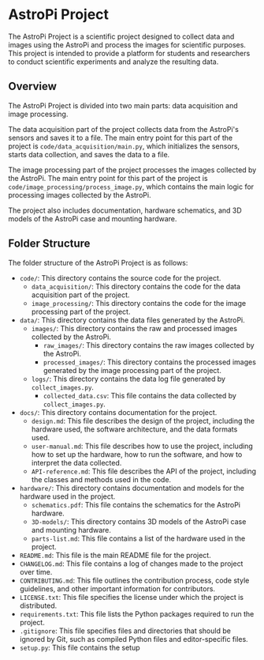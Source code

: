 # AstroPi Project

The AstroPi Project is a scientific project designed to collect data and images using the AstroPi and process the images for scientific purposes. This project is intended to provide a platform for students and researchers to conduct scientific experiments and analyze the resulting data.

## Overview

The AstroPi Project is divided into two main parts: data acquisition and image processing.

The data acquisition part of the project collects data from the AstroPi's sensors and saves it to a file. The main entry point for this part of the project is `code/data_acquisition/main.py`, which initializes the sensors, starts data collection, and saves the data to a file.

The image processing part of the project processes the images collected by the AstroPi. The main entry point for this part of the project is `code/image_processing/process_image.py`, which contains the main logic for processing images collected by the AstroPi.

The project also includes documentation, hardware schematics, and 3D models of the AstroPi case and mounting hardware.

## Folder Structure

The folder structure of the AstroPi Project is as follows:

- `code/`: This directory contains the source code for the project.
  - `data_acquisition/`: This directory contains the code for the data acquisition part of the project.
  - `image_processing/`: This directory contains the code for the image processing part of the project.
- `data/`: This directory contains the data files generated by the AstroPi.
  - `images/`: This directory contains the raw and processed images collected by the AstroPi.
    - `raw_images/`: This directory contains the raw images collected by the AstroPi.
    - `processed_images/`: This directory contains the processed images generated by the image processing part of the project.
  - `logs/`: This directory contains the data log file generated by `collect_images.py`.
    - `collected_data.csv`: This file contains the data collected by `collect_images.py`.
- `docs/`: This directory contains documentation for the project.
  - `design.md`: This file describes the design of the project, including the hardware used, the software architecture, and the data formats used.
  - `user-manual.md`: This file describes how to use the project, including how to set up the hardware, how to run the software, and how to interpret the data collected.
  - `API-reference.md`: This file describes the API of the project, including the classes and methods used in the code.
- `hardware/`: This directory contains documentation and models for the hardware used in the project.
  - `schematics.pdf`: This file contains the schematics for the AstroPi hardware.
  - `3D-models/`: This directory contains 3D models of the AstroPi case and mounting hardware.
  - `parts-list.md`: This file contains a list of the hardware used in the project.
- `README.md`: This file is the main README file for the project.
- `CHANGELOG.md`: This file contains a log of changes made to the project over time.
- `CONTRIBUTING.md`: This file outlines the contribution process, code style guidelines, and other important information for contributors.
- `LICENSE.txt`: This file specifies the license under which the project is distributed.
- `requirements.txt`: This file lists the Python packages required to run the project.
- `.gitignore`: This file specifies files and directories that should be ignored by Git, such as compiled Python files and editor-specific files.
- `setup.py`: This file contains the setup
